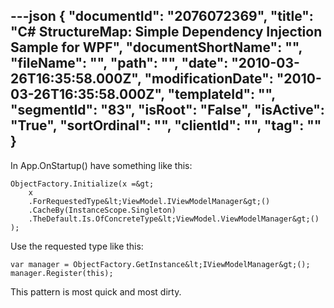 ---json
{
  "documentId": "2076072369",
  "title": "C# StructureMap: Simple Dependency Injection Sample for WPF",
  "documentShortName": "",
  "fileName": "",
  "path": "",
  "date": "2010-03-26T16:35:58.000Z",
  "modificationDate": "2010-03-26T16:35:58.000Z",
  "templateId": "",
  "segmentId": "83",
  "isRoot": "False",
  "isActive": "True",
  "sortOrdinal": "",
  "clientId": "",
  "tag": ""
}
---

In App.OnStartup() have something like this:

    ObjectFactory.Initialize(x =&gt;
        x
        .ForRequestedType&lt;ViewModel.IViewModelManager&gt;()
        .CacheBy(InstanceScope.Singleton)
        .TheDefault.Is.OfConcreteType&lt;ViewModel.ViewModelManager&gt;()
    );

Use the requested type like this:

    var manager = ObjectFactory.GetInstance&lt;IViewModelManager&gt;();
    manager.Register(this);

This pattern is most quick and most dirty.
